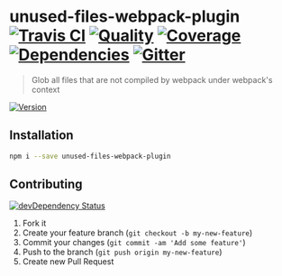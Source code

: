 # unused-files-webpack-plugin [![Travis CI][travis-image]][travis-url] [![Quality][codeclimate-image]][codeclimate-url] [![Coverage][codeclimate-coverage-image]][codeclimate-coverage-url] [![Dependencies][gemnasium-image]][gemnasium-url] [![Gitter][gitter-image]][gitter-url]
> Glob all files that are not compiled by webpack under webpack's context

[![Version][npm-image]][npm-url]


## Installation

```sh
npm i --save unused-files-webpack-plugin
```


## Contributing

[![devDependency Status][david-dm-image]][david-dm-url]

1. Fork it
2. Create your feature branch (`git checkout -b my-new-feature`)
3. Commit your changes (`git commit -am 'Add some feature'`)
4. Push to the branch (`git push origin my-new-feature`)
5. Create new Pull Request


[npm-image]: https://img.shields.io/npm/v/unused-files-webpack-plugin.svg?style=flat-square
[npm-url]: https://www.npmjs.org/package/unused-files-webpack-plugin

[travis-image]: https://img.shields.io/travis/tomchentw/unused-files-webpack-plugin.svg?style=flat-square
[travis-url]: https://travis-ci.org/tomchentw/unused-files-webpack-plugin
[codeclimate-image]: https://img.shields.io/codeclimate/github/tomchentw/unused-files-webpack-plugin.svg?style=flat-square
[codeclimate-url]: https://codeclimate.com/github/tomchentw/unused-files-webpack-plugin
[codeclimate-coverage-image]: https://img.shields.io/codeclimate/coverage/github/tomchentw/unused-files-webpack-plugin.svg?style=flat-square
[codeclimate-coverage-url]: https://codeclimate.com/github/tomchentw/unused-files-webpack-plugin
[gemnasium-image]: https://img.shields.io/gemnasium/tomchentw/unused-files-webpack-plugin.svg?style=flat-square
[gemnasium-url]: https://gemnasium.com/tomchentw/unused-files-webpack-plugin
[gitter-image]: https://badges.gitter.im/Join%20Chat.svg
[gitter-url]: https://gitter.im/tomchentw/unused-files-webpack-plugin?utm_source=badge&utm_medium=badge&utm_campaign=pr-badge&utm_content=badge
[david-dm-image]: https://img.shields.io/david/dev/tomchentw/unused-files-webpack-plugin.svg?style=flat-square
[david-dm-url]: https://david-dm.org/tomchentw/unused-files-webpack-plugin#info=devDependencies

